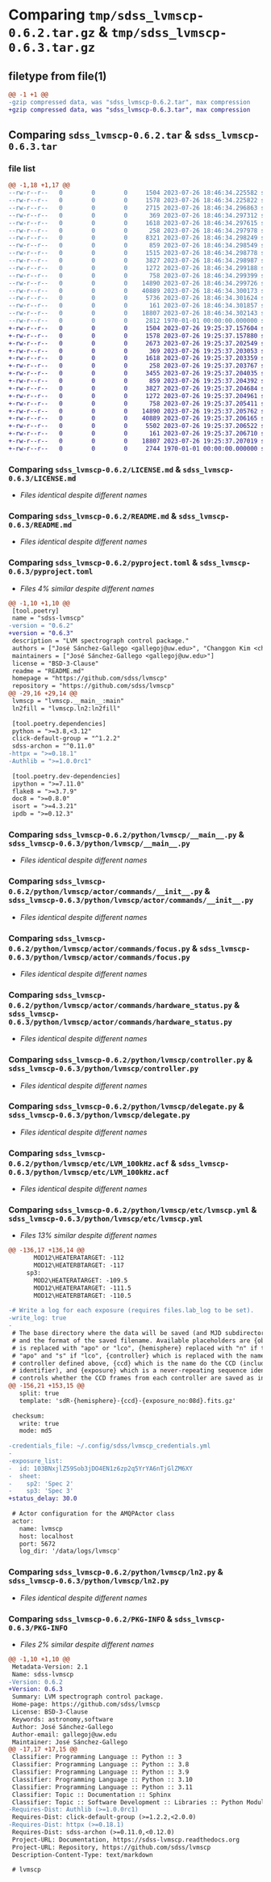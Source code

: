 # Comparing `tmp/sdss_lvmscp-0.6.2.tar.gz` & `tmp/sdss_lvmscp-0.6.3.tar.gz`

## filetype from file(1)

```diff
@@ -1 +1 @@
-gzip compressed data, was "sdss_lvmscp-0.6.2.tar", max compression
+gzip compressed data, was "sdss_lvmscp-0.6.3.tar", max compression
```

## Comparing `sdss_lvmscp-0.6.2.tar` & `sdss_lvmscp-0.6.3.tar`

### file list

```diff
@@ -1,18 +1,17 @@
--rw-r--r--   0        0        0     1504 2023-07-26 18:46:34.225582 sdss_lvmscp-0.6.2/LICENSE.md
--rw-r--r--   0        0        0     1578 2023-07-26 18:46:34.225822 sdss_lvmscp-0.6.2/README.md
--rw-r--r--   0        0        0     2715 2023-07-26 18:46:34.296863 sdss_lvmscp-0.6.2/pyproject.toml
--rw-r--r--   0        0        0      369 2023-07-26 18:46:34.297312 sdss_lvmscp-0.6.2/python/lvmscp/__init__.py
--rw-r--r--   0        0        0     1618 2023-07-26 18:46:34.297615 sdss_lvmscp-0.6.2/python/lvmscp/__main__.py
--rw-r--r--   0        0        0      258 2023-07-26 18:46:34.297978 sdss_lvmscp-0.6.2/python/lvmscp/actor/__init__.py
--rw-r--r--   0        0        0     8321 2023-07-26 18:46:34.298249 sdss_lvmscp-0.6.2/python/lvmscp/actor/actor.py
--rw-r--r--   0        0        0      859 2023-07-26 18:46:34.298549 sdss_lvmscp-0.6.2/python/lvmscp/actor/commands/__init__.py
--rw-r--r--   0        0        0     1515 2023-07-26 18:46:34.298778 sdss_lvmscp-0.6.2/python/lvmscp/actor/commands/expose.py
--rw-r--r--   0        0        0     3827 2023-07-26 18:46:34.298987 sdss_lvmscp-0.6.2/python/lvmscp/actor/commands/focus.py
--rw-r--r--   0        0        0     1272 2023-07-26 18:46:34.299188 sdss_lvmscp-0.6.2/python/lvmscp/actor/commands/hardware_status.py
--rw-r--r--   0        0        0      758 2023-07-26 18:46:34.299399 sdss_lvmscp-0.6.2/python/lvmscp/controller.py
--rw-r--r--   0        0        0    14890 2023-07-26 18:46:34.299726 sdss_lvmscp-0.6.2/python/lvmscp/delegate.py
--rw-r--r--   0        0        0    40889 2023-07-26 18:46:34.300173 sdss_lvmscp-0.6.2/python/lvmscp/etc/LVM_100kHz.acf
--rw-r--r--   0        0        0     5736 2023-07-26 18:46:34.301624 sdss_lvmscp-0.6.2/python/lvmscp/etc/lvmscp.yml
--rw-r--r--   0        0        0      161 2023-07-26 18:46:34.301857 sdss_lvmscp-0.6.2/python/lvmscp/etc/schema.json
--rw-r--r--   0        0        0    18807 2023-07-26 18:46:34.302143 sdss_lvmscp-0.6.2/python/lvmscp/ln2.py
--rw-r--r--   0        0        0     2812 1970-01-01 00:00:00.000000 sdss_lvmscp-0.6.2/PKG-INFO
+-rw-r--r--   0        0        0     1504 2023-07-26 19:25:37.157604 sdss_lvmscp-0.6.3/LICENSE.md
+-rw-r--r--   0        0        0     1578 2023-07-26 19:25:37.157880 sdss_lvmscp-0.6.3/README.md
+-rw-r--r--   0        0        0     2673 2023-07-26 19:25:37.202549 sdss_lvmscp-0.6.3/pyproject.toml
+-rw-r--r--   0        0        0      369 2023-07-26 19:25:37.203053 sdss_lvmscp-0.6.3/python/lvmscp/__init__.py
+-rw-r--r--   0        0        0     1618 2023-07-26 19:25:37.203359 sdss_lvmscp-0.6.3/python/lvmscp/__main__.py
+-rw-r--r--   0        0        0      258 2023-07-26 19:25:37.203767 sdss_lvmscp-0.6.3/python/lvmscp/actor/__init__.py
+-rw-r--r--   0        0        0     3455 2023-07-26 19:25:37.204035 sdss_lvmscp-0.6.3/python/lvmscp/actor/actor.py
+-rw-r--r--   0        0        0      859 2023-07-26 19:25:37.204392 sdss_lvmscp-0.6.3/python/lvmscp/actor/commands/__init__.py
+-rw-r--r--   0        0        0     3827 2023-07-26 19:25:37.204684 sdss_lvmscp-0.6.3/python/lvmscp/actor/commands/focus.py
+-rw-r--r--   0        0        0     1272 2023-07-26 19:25:37.204961 sdss_lvmscp-0.6.3/python/lvmscp/actor/commands/hardware_status.py
+-rw-r--r--   0        0        0      758 2023-07-26 19:25:37.205411 sdss_lvmscp-0.6.3/python/lvmscp/controller.py
+-rw-r--r--   0        0        0    14890 2023-07-26 19:25:37.205762 sdss_lvmscp-0.6.3/python/lvmscp/delegate.py
+-rw-r--r--   0        0        0    40889 2023-07-26 19:25:37.206165 sdss_lvmscp-0.6.3/python/lvmscp/etc/LVM_100kHz.acf
+-rw-r--r--   0        0        0     5502 2023-07-26 19:25:37.206522 sdss_lvmscp-0.6.3/python/lvmscp/etc/lvmscp.yml
+-rw-r--r--   0        0        0      161 2023-07-26 19:25:37.206710 sdss_lvmscp-0.6.3/python/lvmscp/etc/schema.json
+-rw-r--r--   0        0        0    18807 2023-07-26 19:25:37.207019 sdss_lvmscp-0.6.3/python/lvmscp/ln2.py
+-rw-r--r--   0        0        0     2744 1970-01-01 00:00:00.000000 sdss_lvmscp-0.6.3/PKG-INFO
```

### Comparing `sdss_lvmscp-0.6.2/LICENSE.md` & `sdss_lvmscp-0.6.3/LICENSE.md`

 * *Files identical despite different names*

### Comparing `sdss_lvmscp-0.6.2/README.md` & `sdss_lvmscp-0.6.3/README.md`

 * *Files identical despite different names*

### Comparing `sdss_lvmscp-0.6.2/pyproject.toml` & `sdss_lvmscp-0.6.3/pyproject.toml`

 * *Files 4% similar despite different names*

```diff
@@ -1,10 +1,10 @@
 [tool.poetry]
 name = "sdss-lvmscp"
-version = "0.6.2"
+version = "0.6.3"
 description = "LVM spectrograph control package."
 authors = ["José Sánchez-Gallego <gallegoj@uw.edu>", "Changgon Kim <changgonkim@khu.ac.kr>"]
 maintainers = ["José Sánchez-Gallego <gallegoj@uw.edu>"]
 license = "BSD-3-Clause"
 readme = "README.md"
 homepage = "https://github.com/sdss/lvmscp"
 repository = "https://github.com/sdss/lvmscp"
@@ -29,16 +29,14 @@
 lvmscp = "lvmscp.__main__:main"
 ln2fill = "lvmscp.ln2:ln2fill"
 
 [tool.poetry.dependencies]
 python = ">=3.8,<3.12"
 click-default-group = "^1.2.2"
 sdss-archon = "^0.11.0"
-httpx = ">=0.18.1"
-Authlib = ">=1.0.0rc1"
 
 [tool.poetry.dev-dependencies]
 ipython = ">=7.11.0"
 flake8 = ">=3.7.9"
 doc8 = ">=0.8.0"
 isort = ">=4.3.21"
 ipdb = ">=0.12.3"
```

### Comparing `sdss_lvmscp-0.6.2/python/lvmscp/__main__.py` & `sdss_lvmscp-0.6.3/python/lvmscp/__main__.py`

 * *Files identical despite different names*

### Comparing `sdss_lvmscp-0.6.2/python/lvmscp/actor/commands/__init__.py` & `sdss_lvmscp-0.6.3/python/lvmscp/actor/commands/__init__.py`

 * *Files identical despite different names*

### Comparing `sdss_lvmscp-0.6.2/python/lvmscp/actor/commands/focus.py` & `sdss_lvmscp-0.6.3/python/lvmscp/actor/commands/focus.py`

 * *Files identical despite different names*

### Comparing `sdss_lvmscp-0.6.2/python/lvmscp/actor/commands/hardware_status.py` & `sdss_lvmscp-0.6.3/python/lvmscp/actor/commands/hardware_status.py`

 * *Files identical despite different names*

### Comparing `sdss_lvmscp-0.6.2/python/lvmscp/controller.py` & `sdss_lvmscp-0.6.3/python/lvmscp/controller.py`

 * *Files identical despite different names*

### Comparing `sdss_lvmscp-0.6.2/python/lvmscp/delegate.py` & `sdss_lvmscp-0.6.3/python/lvmscp/delegate.py`

 * *Files identical despite different names*

### Comparing `sdss_lvmscp-0.6.2/python/lvmscp/etc/LVM_100kHz.acf` & `sdss_lvmscp-0.6.3/python/lvmscp/etc/LVM_100kHz.acf`

 * *Files identical despite different names*

### Comparing `sdss_lvmscp-0.6.2/python/lvmscp/etc/lvmscp.yml` & `sdss_lvmscp-0.6.3/python/lvmscp/etc/lvmscp.yml`

 * *Files 13% similar despite different names*

```diff
@@ -136,17 +136,14 @@
       MOD12\HEATERATARGET: -112
       MOD12\HEATERBTARGET: -117
     sp3:
       MOD2\HEATERATARGET: -109.5
       MOD12\HEATERATARGET: -111.5
       MOD12\HEATERBTARGET: -110.5
 
-# Write a log for each exposure (requires files.lab_log to be set).
-write_log: true
-
 # The base directory where the data will be saved (and MJD subdirectory is always added)
 # and the format of the saved filename. Available placeholders are {observatory} which
 # is replaced with "apo" or "lco", {hemisphere} replaced with "n" if the observatory is
 # "apo" and "s" if "lco", {controller} which is replaced with the name of the Archon
 # controller defined above, {ccd} which is the name do the CCD (including the controller
 # identifier), and {exposure} which is a never-repeating sequence identifier. "split"
 # controls whether the CCD frames from each controller are saved as individual files
@@ -156,21 +153,15 @@
   split: true
   template: 'sdR-{hemisphere}-{ccd}-{exposure_no:08d}.fits.gz'
 
 checksum:
   write: true
   mode: md5
 
-credentials_file: ~/.config/sdss/lvmscp_credentials.yml
-
-exposure_list:
-  id: 103BNxjlZ59Sob3jDO4EN1z6zp2q5YrYA6nTjGlZM6XY
-  sheet:
-    sp2: 'Spec 2'
-    sp3: 'Spec 3'
+status_delay: 30.0
 
 # Actor configuration for the AMQPActor class
 actor:
   name: lvmscp
   host: localhost
   port: 5672
   log_dir: '/data/logs/lvmscp'
```

### Comparing `sdss_lvmscp-0.6.2/python/lvmscp/ln2.py` & `sdss_lvmscp-0.6.3/python/lvmscp/ln2.py`

 * *Files identical despite different names*

### Comparing `sdss_lvmscp-0.6.2/PKG-INFO` & `sdss_lvmscp-0.6.3/PKG-INFO`

 * *Files 2% similar despite different names*

```diff
@@ -1,10 +1,10 @@
 Metadata-Version: 2.1
 Name: sdss-lvmscp
-Version: 0.6.2
+Version: 0.6.3
 Summary: LVM spectrograph control package.
 Home-page: https://github.com/sdss/lvmscp
 License: BSD-3-Clause
 Keywords: astronomy,software
 Author: José Sánchez-Gallego
 Author-email: gallegoj@uw.edu
 Maintainer: José Sánchez-Gallego
@@ -17,17 +17,15 @@
 Classifier: Programming Language :: Python :: 3
 Classifier: Programming Language :: Python :: 3.8
 Classifier: Programming Language :: Python :: 3.9
 Classifier: Programming Language :: Python :: 3.10
 Classifier: Programming Language :: Python :: 3.11
 Classifier: Topic :: Documentation :: Sphinx
 Classifier: Topic :: Software Development :: Libraries :: Python Modules
-Requires-Dist: Authlib (>=1.0.0rc1)
 Requires-Dist: click-default-group (>=1.2.2,<2.0.0)
-Requires-Dist: httpx (>=0.18.1)
 Requires-Dist: sdss-archon (>=0.11.0,<0.12.0)
 Project-URL: Documentation, https://sdss-lvmscp.readthedocs.org
 Project-URL: Repository, https://github.com/sdss/lvmscp
 Description-Content-Type: text/markdown
 
 # lvmscp
```


